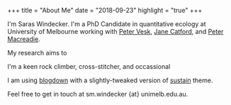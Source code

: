 +++
title = "About Me"
date = "2018-09-23"
highlight = "true"
+++

I'm Saras Windecker. I'm a PhD Candidate in quantitative ecology at University of Melbourne working with [Peter Vesk](https://petervesk.wordpress.com/), [Jane Catford](https://janecatford.wordpress.com/), and [Peter Macreadie](http://www.bluecarbonlab.org/lab-members/dr-peter-macreadie/). 

My research aims to 

I'm a keen rock climber, cross-stitcher, and occassional 

I am using [blogdown](https://bookdown.org/yihui/blogdown/) with a slightly-tweaked version of [sustain](https://github.com/nurlansu/hugo-sustain) theme. 

Feel free to get in touch at sm.windecker {at} unimelb.edu.au. 


